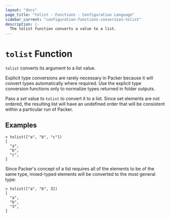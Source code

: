 ```yaml
---
layout: "docs"
page_title: "tolist - Functions - Configuration Language"
sidebar_current: "configuration-functions-conversion-tolist"
description: |-
  The tolist function converts a value to a list.
---
```


# `tolist` Function


`tolist` converts its argument to a list value.

Explicit type conversions are rarely necessary in Packer because it will
convert types automatically where required. Use the explicit type conversion
functions only to normalize types returned in folder outputs.

Pass a _set_ value to `tolist` to convert it to a list. Since set elements are
not ordered, the resulting list will have an undefined order that will be
consistent within a particular run of Packer.

## Examples

```
> tolist(["a", "b", "c"])
[
  "a",
  "b",
  "c",
]
```

Since Packer's concept of a list requires all of the elements to be of the
same type, mixed-typed elements will be converted to the most general type:

```
> tolist(["a", "b", 3])
[
  "a",
  "b",
  "3",
]
```
